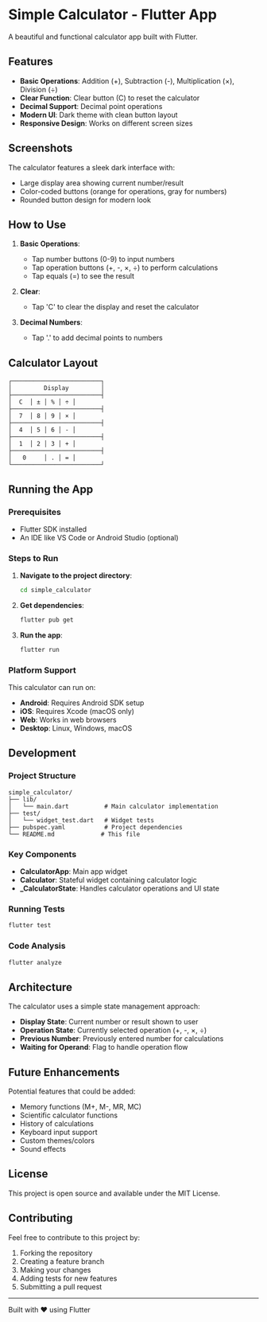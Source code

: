 # Simple Calculator - Flutter App

A beautiful and functional calculator app built with Flutter.

## Features

- **Basic Operations**: Addition (+), Subtraction (-), Multiplication (×), Division (÷)
- **Clear Function**: Clear button (C) to reset the calculator
- **Decimal Support**: Decimal point operations
- **Modern UI**: Dark theme with clean button layout
- **Responsive Design**: Works on different screen sizes

## Screenshots

The calculator features a sleek dark interface with:
- Large display area showing current number/result
- Color-coded buttons (orange for operations, gray for numbers)
- Rounded button design for modern look

## How to Use

1. **Basic Operations**:
   - Tap number buttons (0-9) to input numbers
   - Tap operation buttons (+, -, ×, ÷) to perform calculations
   - Tap equals (=) to see the result

2. **Clear**: 
   - Tap 'C' to clear the display and reset the calculator

3. **Decimal Numbers**:
   - Tap '.' to add decimal points to numbers

## Calculator Layout

```
┌─────────────────────────┐
│         Display         │
├─────────────────────────┤
│  C  │ ± │ % │ ÷ │
├─────────────────────────┤
│  7  │ 8 │ 9 │ × │
├─────────────────────────┤
│  4  │ 5 │ 6 │ - │
├─────────────────────────┤
│  1  │ 2 │ 3 │ + │
├─────────────────────────┤
│   0     │ . │ = │
└─────────────────────────┘
```

## Running the App

### Prerequisites
- Flutter SDK installed
- An IDE like VS Code or Android Studio (optional)

### Steps to Run

1. **Navigate to the project directory**:
   ```bash
   cd simple_calculator
   ```

2. **Get dependencies**:
   ```bash
   flutter pub get
   ```

3. **Run the app**:
   ```bash
   flutter run
   ```

### Platform Support

This calculator can run on:
- **Android**: Requires Android SDK setup
- **iOS**: Requires Xcode (macOS only)
- **Web**: Works in web browsers
- **Desktop**: Linux, Windows, macOS

## Development

### Project Structure

```
simple_calculator/
├── lib/
│   └── main.dart          # Main calculator implementation
├── test/
│   └── widget_test.dart   # Widget tests
├── pubspec.yaml           # Project dependencies
└── README.md             # This file
```

### Key Components

- **CalculatorApp**: Main app widget
- **Calculator**: Stateful widget containing calculator logic
- **_CalculatorState**: Handles calculator operations and UI state

### Running Tests

```bash
flutter test
```

### Code Analysis

```bash
flutter analyze
```

## Architecture

The calculator uses a simple state management approach:

- **Display State**: Current number or result shown to user
- **Operation State**: Currently selected operation (+, -, ×, ÷)
- **Previous Number**: Previously entered number for calculations
- **Waiting for Operand**: Flag to handle operation flow

## Future Enhancements

Potential features that could be added:
- Memory functions (M+, M-, MR, MC)
- Scientific calculator functions
- History of calculations
- Keyboard input support
- Custom themes/colors
- Sound effects

## License

This project is open source and available under the MIT License.

## Contributing

Feel free to contribute to this project by:
1. Forking the repository
2. Creating a feature branch
3. Making your changes
4. Adding tests for new features
5. Submitting a pull request

---

Built with ❤️ using Flutter
